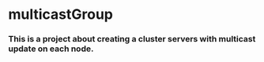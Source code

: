 # multicastGroup
### This is a project about creating a cluster servers with multicast update on each node.
